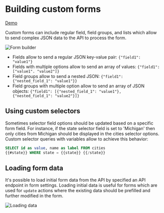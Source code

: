 # Building custom forms

[Demo](https://motor-admin.herokuapp.com/demo/forms/2)

Custom forms can include regular field, field groups, and lists which allow to send complex JSON data to the API to process the form.

![Form builder](https://user-images.githubusercontent.com/5418788/122927844-f29be400-d371-11eb-8f11-0efd2268d941.png)

* Fields allow to send a regular JSON key-value pair: `{"field1": "value1"}`
* Fields with multiple options allow to send an array of values: `{"field1": ["value1". "value2"]}`
* Field groups allow to send a nested JSON: `{"field1": {"nested_field_1": "value1"}}`
* Field groups with multiple option allow to send an array of JSON objects: `{"field1": [{"nested_field_1": "value1"}, {"nested_field_1": "value2"}]}`

## Using custom selectors

Sometimes selector field options should be updated based on a specific form field. For instance, if the state selector field is set to 'Michigan' then only cities from Michigan should be displayed in the cities selector options. Custom selector queries with variables allow to achieve this behavior:

```sql
SELECT id as value, name as label FROM cities
{{#state}} WHERE state = {{state}} {{/state}}
```

## Loading form data

It's possible to load initial form data from the API by specified an API endpoint in form settings. Loading initial data is useful for forms which are used for `update` actions where the existing data should be prefilled and further modified in the form.

![Loading data](https://user-images.githubusercontent.com/5418788/122924891-f1b58300-d36e-11eb-9a38-688bcc4590e3.png)
